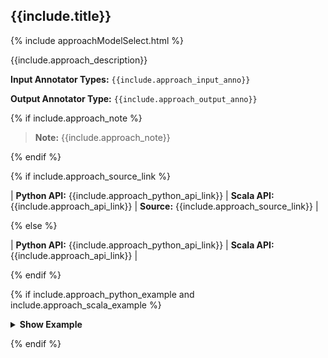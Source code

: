 
<div class="tabs-box tabs-new" markdown="1">

## {{include.title}}

{% include approachModelSelect.html %}

<div class="h3-box approach-content" markdown="1">

{{include.approach_description}}

**Input Annotator Types:** `{{include.approach_input_anno}}`

**Output Annotator Type:** `{{include.approach_output_anno}}`

{% if include.approach_note %}

> **Note:** {{include.approach_note}}

{% endif %}

{% if include.approach_source_link %}

| **Python API:** {{include.approach_python_api_link}} | **Scala API:** {{include.approach_api_link}} | **Source:** {{include.approach_source_link}} |

{% else %}

| **Python API:** {{include.approach_python_api_link}} | **Scala API:** {{include.approach_api_link}} |

{% endif %}


{% if include.approach_python_example and include.approach_scala_example %}

<details>

<summary class="button"><b>Show Example</b></summary>

<div class="tabs-box tabs-new" markdown="1">

{% include programmingLanguageSelectScalaPython.html %}

```python
{{include.approach_python_example}}
```

```scala
{{include.approach_scala_example}}
```

</div>

</details>

{% endif %}

</div>

<div class="h3-box model-content" markdown="1" style="display: none;">

{{include.model_description}}

**Input Annotator Types:** `{{include.model_input_anno}}`

**Output Annotator Type:** `{{include.model_output_anno}}`

{% if include.model_note %}

> **Note:** {{include.model_note}}

{% endif %}

{% if include.model_source_link %}

| **Python API:** {{include.model_python_api_link}} | **Scala API:** {{include.model_api_link}} | **Source:** {{include.model_source_link}} |

{% else %}

| **Python API:** {{include.model_python_api_link}} | **Scala API:** {{include.model_api_link}} |

{% endif %}


{% if include.model_python_example and include.model_scala_example %}

<details>

<summary class="button"><b>Show Example</b></summary>

<div class="tabs-box tabs-new" markdown="1">

{% include programmingLanguageSelectScalaPython.html %}

```python
{{include.model_python_example}}
```

```scala
{{include.model_scala_example}}
```

</div>

</details>

{% endif %}

</div>

</div>

